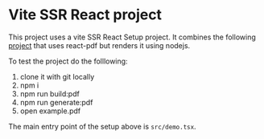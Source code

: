 # Vite SSR React project

This project uses a vite SSR React Setup project.
It combines the following [project](https://github.com/kagundajm/react-pdf-tables/tree/master/) that
uses react-pdf but renders it using nodejs.

To test the project do the folllowing:
1. clone it with git locally
1. npm i
1. npm run build:pdf
1. npm run generate:pdf
1. open example.pdf

The main entry point of the setup above is `src/demo.tsx`. 
